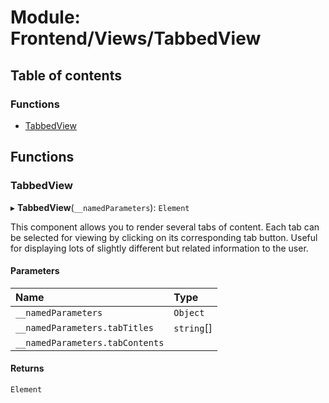 # Module: Frontend/Views/TabbedView

## Table of contents

### Functions

- [TabbedView](Frontend_Views_TabbedView.md#tabbedview)

## Functions

### TabbedView

▸ **TabbedView**(`__namedParameters`): `Element`

This component allows you to render several tabs of content. Each tab can be selected for viewing
by clicking on its corresponding tab button. Useful for displaying lots of slightly different but
related information to the user.

#### Parameters

| Name                            | Type       |
| :------------------------------ | :--------- |
| `__namedParameters`             | `Object`   |
| `__namedParameters.tabTitles`   | `string`[] |
| `__namedParameters.tabContents` |            |

#### Returns

`Element`
